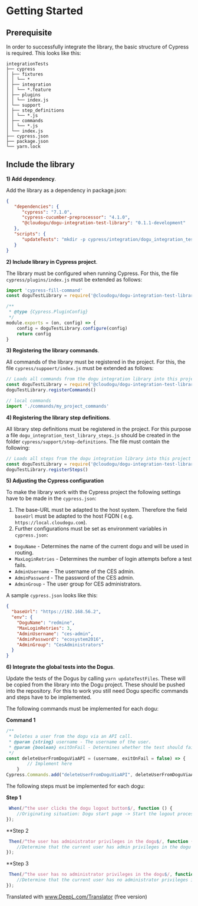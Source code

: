 # Getting Started

## Prerequisite

In order to successfully integrate the library, the basic structure of Cypress is required. This looks like this:

```
integrationTests
├── cypress
│ ├── fixtures
│ │ └── *
│ ├── integration
│ │ └── *.feature
│ ├── plugins
│ │ └── index.js
│ └── support
│ ├── step_definitions
│ │ └── *.js
│ ├── commands
│ │ └── *.js
│ └── index.js
├── cypress.json
├── package.json
└── yarn.lock
```

## Include the library

**1) Add dependency**.

Add the library as a dependency in package.json:

```json
{
   "dependencies": {
      "cypress": "7.1.0",
      "cypress-cucumber-preprocessor": "4.1.0",
      "@cloudogu/dogu-integration-test-library": "0.1.1-development"
   },
   "scripts": {
      "updateTests": "mkdir -p cypress/integration/dogu_integration_test_lib && cp -r node_modules/@cloudogu/dogu-integration-test-library/lib/integration/* cypress/integration/dogu_integration_test_lib"
   }
}
```

**2) Include library in Cypress project**.

The library must be configured when running Cypress. For this, the file `cypress/plugins/index.js` must be extended as
follows:

```javascript
import 'cypress-fill-command'
const doguTestLibrary = require('@cloudogu/dogu-integration-test-library')

/**
 * @type {Cypress.PluginConfig}
 */
module.exports = (on, config) => {
    config = doguTestLibrary.configure(config)
    return config
}
```

**3) Registering the library commands**.

All commands of the library must be registered in the project. For this, the file `cypress/suppoert/index.js` must be
extended as follows:

```javascript
// Loads all commands from the dogu integration library into this project
const doguTestLibrary = require('@cloudogu/dogu-integration-test-library')
doguTestLibrary.registerCommands()

// local commands
import './commands/my_project_commands'
```

**4) Registering the library step definitions**.

All library step definitions must be registered in the project. For this purpose a
file `dogu_integration_test_library_steps.js` should be created in the folder `cypress/support/step-definitions`. The
file must contain the following:

```javascript
// Loads all steps from the dogu integration library into this project
const doguTestLibrary = require('@cloudogu/dogu-integration-test-library')
doguTestLibrary.registerSteps()
```

**5) Adjusting the Cypress configuration**

To make the library work with the Cypress project the following settings have to be made in the `cypress.json`:

1) The base-URL must be adapted to the host system. Therefore the field `baseUrl` must be adapted to the host FQDN (
   e.g. `https://local.cloudogu.com`).
2) Further configurations must be set as environment variables in `cypress.json`:

- `DoguName` - Determines the name of the current dogu and will be used in routing.
- `MaxLoginRetries` - Determines the number of login attempts before a test fails.
- `AdminUsername` - The username of the CES admin.
- `AdminPassword` - The password of the CES admin.
- `AdminGroup` - The user group for CES administrators.

A sample `cypress.json` looks like this:

```json
{
  "baseUrl": "https://192.168.56.2",
  "env": {
    "DoguName": "redmine",
    "MaxLoginRetries": 3,
    "AdminUsername": "ces-admin",
    "AdminPassword": "ecosystem2016",
    "AdminGroup": "CesAdministrators"
  }
}
```

**6) Integrate the global tests into the Dogus**.

Update the tests of the Dogus by calling `yarn updateTestFiles`. These will be copied from the library into the Dogu
project. These should be pushed into the repository. For this to work you still need Dogu specific commands and steps
have to be implemented.

The following commands must be implemented for each dogu:

**Command 1**

```javascript
/**
 * Deletes a user from the dogu via an API call.
 * @param {string} username - The username of the user.
 * @param {boolean} exitOnFail - Determines whether the test should fail when the request did not succeed. Default: false
 */
const deleteUserFromDoguViaAPI = (username, exitOnFail = false) => {
        // Implement here
    }
Cypress.Commands.add("deleteUserFromDoguViaAPI", deleteUserFromDoguViaAPI)
```

The following steps must be implemented for each dogu:

**Step 1**

```javascript
 When(/^the user clicks the dogu logout button$/, function () {
    //Originating situation: Dogu start page -> Start the logout process of the dogu via UI
});
```

**Step 2

```javascript
 Then(/^the user has administrator privileges in the dogu$/, function () {
    //Determine that the current user has admin privileges in the dogu
});
```

**Step 3

```javascript
 Then(/^the user has no administrator privileges in the dogu$/, function () {
    //Determine that the current user has no administrator privileges in the dogu
});
```

Translated with www.DeepL.com/Translator (free version)